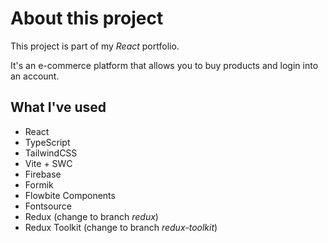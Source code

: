 # About this project

This project is part of my _React_ portfolio.

It's an e-commerce platform that allows you to buy products and login into an account.

## What I've used

- React
- TypeScript
- TailwindCSS
- Vite + SWC
- Firebase
- Formik
- Flowbite Components
- Fontsource
- Redux (change to branch _redux_)
- Redux Toolkit (change to branch _redux-toolkit_)
